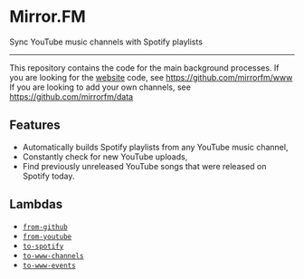 # Mirror.FM

Sync YouTube music channels with Spotify playlists

--------

This repository contains the code for the main background processes.
If you are looking for the [website](https://mirror.fm) code, see https://github.com/mirrorfm/www
If you are looking to add your own channels, see https://github.com/mirrorfm/data

## Features

 - Automatically builds Spotify playlists from any YouTube music channel,
 - Constantly check for new YouTube uploads,
 - Find previously unreleased YouTube songs that were released on Spotify today.

## Lambdas

 - [`from-github`](functions/from-github/)
 - [`from-youtube`](functions/from-youtube/)
 - [`to-spotify`](functions/to-spotify/)
 - [`to-www-channels`](functions/to-www-channels/)
 - [`to-www-events`](functions/to-www-events/)